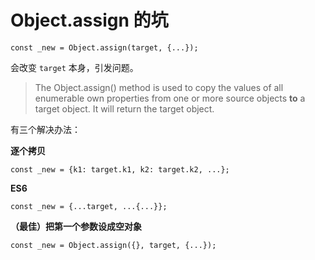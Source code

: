 # Object.assign 的坑

    const _new = Object.assign(target, {...});

会改变 `target` 本身，引发问题。

> The Object.assign() method is used to copy the values of all enumerable own properties from one or more source objects **to** a target object. It will return the target object.

有三个解决办法：

**逐个拷贝**

    const _new = {k1: target.k1, k2: target.k2, ...};

**ES6**

    const _new = {...target, ...{...}};

**（最佳）把第一个参数设成空对象**

    const _new = Object.assign({}, target, {...});

